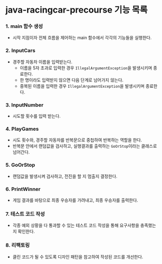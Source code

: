 # java-racingcar-precourse 기능 목록

### 1. main 함수 생성
- 시작 지점이자 전체 흐름을 제어하는 main 함수에서 각각의 기능들을 실행한다.

### 2. InputCars
- 경주할 자동차 이름을 입력받는다.
  - 이름을 5자 초과로 입력한 경우 `IllegalArgumentException`을 발생시키며 종료한다.
  - 한 명이라도 입력받지 않으면 다음 단계로 넘어가지 않는다.
  - 중복된 이름을 입력한 경우 `IllegalArgumentException`을 발생시키며 종료한다.

### 3. InputNumber
- 시도할 횟수를 입력 받는다.

### 4. PlayGames
- 시도 횟수와, 경주할 자동차를 반복문으로 중첩하여 반복하는 역할을 한다.
- 반복문 안에서 랜덤값을 검사하고, 실행결과를 출력하는 `GoOrStop`이라는 클래스로 넘어간다.

### 5. GoOrStop
- 랜덤값을 발생시켜 검사하고, 전진을 할 지 멈출지 결정한다.

### 6. PrintWinner
- 게임 결과를 바탕으로 최종 우승자를 가려내고, 최종 우승자를 출력한다.

### 7. 테스트 코드 작성
- 각종 예외 상황을 다 통과할 수 있는 테스트 코드 작성을 통해 요구사항을 충족했는지 확인한다.

### 8. 리팩토링
- 클린 코드가 될 수 있도록 디자인 패턴을 참고하여 작성된 코드를 개선한다.